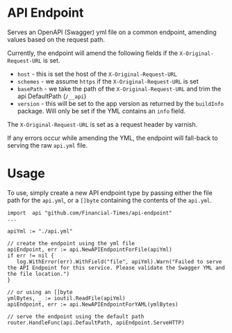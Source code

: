 # API Endpoint

Serves an OpenAPI (Swagger) yml file on a common endpoint, amending values based on the request path.

Currently, the endpoint will amend the following fields if the `X-Original-Request-URL` is set.

* `host` - this is set the host of the `X-Original-Request-URL`
* `schemes` - we assume `https` if the `X-Original-Request-URL` is set
* `basePath` - we take the path of the `X-Original-Request-URL` and trim the api DefaultPath (`/__api`)
* `version` - this will be set to the app version as returned by the `buildInfo` package. Will only be set if the YML contains an `info` field.

The `X-Original-Request-URL` is set as a request header by varnish.

If any errors occur while amending the YML, the endpoint will fall-back to serving the raw `api.yml` file.

# Usage

To use, simply create a new API endpoint type by passing either the file path for the `api.yml`, or a `[]byte` containing the contents of the `api.yml`.

```golang
import  api "github.com/Financial-Times/api-endpoint"
...

apiYml := "./api.yml"

// create the endpoint using the yml file
apiEndpoint, err := api.NewAPIEndpointForFile(apiYml)
if err != nil {
   log.WithError(err).WithField("file", apiYml).Warn("Failed to serve the API Endpoint for this service. Please validate the Swagger YML and the file location.")
}

// or using an []byte
ymlBytes, _ := ioutil.ReadFile(apiYml)
apiEndpoint, err := api.NewAPIEndpointForYAML(ymlBytes)

// serve the endpoint using the default path
router.HandleFunc(api.DefaultPath, apiEndpoint.ServeHTTP)
```
